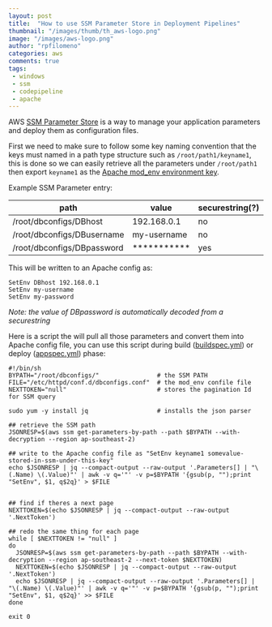 ```yaml
---
layout: post
title:  "How to use SSM Parameter Store in Deployment Pipelines"
thumbnail: "/images/thumb/th_aws-logo.png"
image: "/images/aws-logo.png"
author: "rpfilomeno"
categories: aws
comments: true
tags:
 - windows
 - ssm
 - codepipeline
 - apache
---
```


AWS [SSM Parameter Store](https://docs.aws.amazon.com/kms/latest/developerguide/services-parameter-store.html) is a way to manage your application parameters and deploy them as configuration files.

<!--break-->

First we need to make sure to follow some key naming convention that the keys must named in a path type structure such as ```/root/path1/keyname1```, this is done so we can easily retrieve all the parameters under ```/root/path1``` then export ```keyname1``` as the [Apache mod_env environment key](https://httpd.apache.org/docs/2.4/mod/mod_env.html).

Example SSM Parameter entry:

<table class="table table-dark">
 <thead>
  <tr>
   <th scope="col">path</th>
   <th scope="col">value</th>
   <th scope="col">securestring(?)</th>
  </tr>
 </thead>
 <tbody>
 <tr>
  <td>/root/dbconfigs/DBhost</td><td>192.168.0.1</td><td>no</td>
 </tr>
 <tr>
  <td>/root/dbconfigs/DBusername</td><td>my-username</td><td>no</td>
 </tr>
 <tr>
  <td>/root/dbconfigs/DBpassword</td><td>***********</td><td>yes</td>
 </tr>
 </tbody>
</table>


This will be written to an Apache config as:

```
SetEnv DBhost 192.168.0.1
SetEnv my-username
SetEnv my-password
```

*Note: the value of DBpassword is automatically decoded from a securestring*

Here is a script the will pull all those parameters and convert them into Apache config file, you can use this script during build ([buildspec.yml](https://docs.aws.amazon.com/codebuild/latest/userguide/build-spec-ref.html)) or deploy ([appspec.yml](https://docs.aws.amazon.com/codedeploy/latest/userguide/reference-appspec-file.html)) phase:

```
#!/bin/sh
BYPATH="/root/dbconfigs/"                # the SSM PATH
FILE="/etc/httpd/conf.d/dbconfigs.conf"  # the mod_env confile file
NEXTTOKEN="null"                         # stores the pagination Id for SSM query

sudo yum -y install jq                   # installs the json parser

## retrieve the SSM path
JSONRESP=$(aws ssm get-parameters-by-path --path $BYPATH --with-decryption --region ap-southeast-2)

## write to the Apache config file as "SetEnv keyname1 somevalue-stored-in-ssm-under-this-key"
echo $JSONRESP | jq --compact-output --raw-output '.Parameters[] | "\(.Name) \(.Value)"' | awk -v q='"' -v p=$BYPATH '{gsub(p, "");print "SetEnv", $1, q$2q}' > $FILE


## find if theres a next page
NEXTTOKEN=$(echo $JSONRESP | jq --compact-output --raw-output '.NextToken')

## redo the same thing for each page
while [ $NEXTTOKEN != "null" ]
do
  JSONRESP=$(aws ssm get-parameters-by-path --path $BYPATH --with-decryption --region ap-southeast-2 --next-token $NEXTTOKEN)
  NEXTTOKEN=$(echo $JSONRESP | jq --compact-output --raw-output '.NextToken')
  echo $JSONRESP | jq --compact-output --raw-output '.Parameters[] | "\(.Name) \(.Value)"' | awk -v q='"' -v p=$BYPATH '{gsub(p, "");print "SetEnv", $1, q$2q}' >> $FILE
done

exit 0
```

